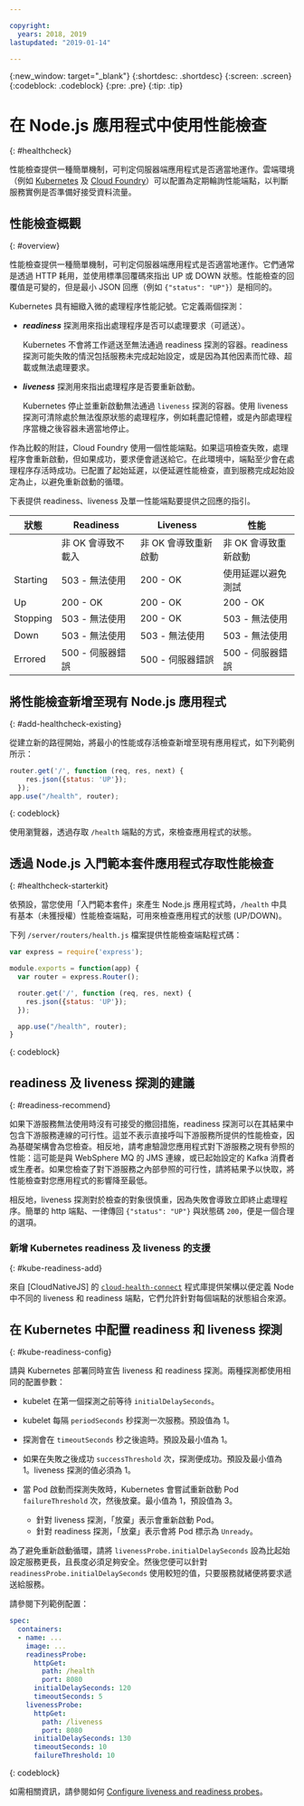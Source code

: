 ```yaml
---

copyright:
  years: 2018, 2019
lastupdated: "2019-01-14"

---
```


{:new_window: target="_blank"}
{:shortdesc: .shortdesc}
{:screen: .screen}
{:codeblock: .codeblock}
{:pre: .pre}
{:tip: .tip}

# 在 Node.js 應用程式中使用性能檢查
{: #healthcheck}

性能檢查提供一種簡單機制，可判定伺服器端應用程式是否適當地運作。雲端環境（例如 [Kubernetes](https://www.ibm.com/cloud/container-service) 及 [Cloud Foundry](https://www.ibm.com/cloud/cloud-foundry)）可以配置為定期輪詢性能端點，以判斷服務實例是否準備好接受資料流量。

## 性能檢查概觀
{: #overview}

性能檢查提供一種簡單機制，可判定伺服器端應用程式是否適當地運作。它們通常是透過 HTTP 耗用，並使用標準回覆碼來指出 UP 或 DOWN 狀態。性能檢查的回覆值是可變的，但是最小 JSON 回應（例如 `{"status": "UP"}`）是相同的。

Kubernetes 具有細緻入微的處理程序性能記號。它定義兩個探測：

- _**readiness**_ 探測用來指出處理程序是否可以處理要求（可遞送）。

  Kubernetes 不會將工作遞送至無法通過 readiness 探測的容器。readiness 探測可能失敗的情況包括服務未完成起始設定，或是因為其他因素而忙碌、超載或無法處理要求。

- _**liveness**_ 探測用來指出處理程序是否要重新啟動。

  Kubernetes 停止並重新啟動無法通過 `liveness` 探測的容器。使用 liveness 探測可清除處於無法復原狀態的處理程序，例如耗盡記憶體，或是內部處理程序當機之後容器未適當地停止。

作為比較的附註，Cloud Foundry 使用一個性能端點。如果這項檢查失敗，處理程序會重新啟動，但如果成功，要求便會遞送給它。在此環境中，端點至少會在處理程序存活時成功。已配置了起始延遲，以便延遲性能檢查，直到服務完成起始設定為止，以避免重新啟動的循環。

下表提供 readiness、liveness 及單一性能端點要提供之回應的指引。

|狀態| Readiness                   | Liveness                   |性能|
|----------|-----------------------------|----------------------------|---------------------------|
|          | 非 OK 會導致不載入| 非 OK 會導致重新啟動| 非 OK 會導致重新啟動|
| Starting | 503 - 無法使用| 200 - OK                   |使用延遲以避免測試|
| Up       | 200 - OK                    | 200 - OK                   | 200 - OK                  |
| Stopping | 503 - 無法使用| 200 - OK                   | 503 - 無法使用|
| Down     | 503 - 無法使用| 503 - 無法使用| 503 - 無法使用|
| Errored  |500 - 伺服器錯誤|500 - 伺服器錯誤|500 - 伺服器錯誤|

## 將性能檢查新增至現有 Node.js 應用程式
{: #add-healthcheck-existing}

從建立新的路徑開始，將最小的性能或存活檢查新增至現有應用程式，如下列範例所示：
```js
router.get('/', function (req, res, next) {
    res.json({status: 'UP'});
  });
app.use("/health", router);
```
{: codeblock}

使用瀏覽器，透過存取 `/health` 端點的方式，來檢查應用程式的狀態。

## 透過 Node.js 入門範本套件應用程式存取性能檢查
{: #healthcheck-starterkit}

依預設，當您使用「入門範本套件」來產生 Node.js 應用程式時，`/health` 中具有基本（未獲授權）性能檢查端點，可用來檢查應用程式的狀態 (UP/DOWN)。

下列 `/server/routers/health.js` 檔案提供性能檢查端點程式碼：

```js
var express = require('express');

module.exports = function(app) {
  var router = express.Router();

  router.get('/', function (req, res, next) {
    res.json({status: 'UP'});
  });

  app.use("/health", router);
}
```
{: codeblock}

## readiness 及 liveness 探測的建議
{: #readiness-recommend}

如果下游服務無法使用時沒有可接受的撤回措施，readiness 探測可以在其結果中包含下游服務連線的可行性。這並不表示直接呼叫下游服務所提供的性能檢查，因為基礎架構會為您檢查。相反地，請考慮驗證您應用程式對下游服務之現有參照的性能：這可能是與 WebSphere MQ 的 JMS 連線，或已起始設定的 Kafka 消費者或生產者。如果您檢查了對下游服務之內部參照的可行性，請將結果予以快取，將性能檢查對您應用程式的影響降至最低。

相反地，liveness 探測對於檢查的對象很慎重，因為失敗會導致立即終止處理程序。簡單的 http 端點、一律傳回 `{"status": "UP"}` 與狀態碼 `200`，便是一個合理的選項。

### 新增 Kubernetes readiness 及 liveness 的支援
{: #kube-readiness-add}

來自 [CloudNativeJS] 的 [`cloud-health-connect`](https://github.com/CloudNativeJS/cloud-health-connect) 程式庫提供架構以便定義 Node 中不同的 liveness 和 readiness 端點，它們允許針對每個端點的狀態組合來源。

## 在 Kubernetes 中配置 readiness 和 liveness 探測
{: #kube-readiness-config}

請與 Kubernetes 部署同時宣告 liveness 和 readiness 探測。兩種探測都使用相同的配置參數：

* kubelet 在第一個探測之前等待 `initialDelaySeconds`。

* kubelet 每隔 `periodSeconds` 秒探測一次服務。預設值為 1。

* 探測會在 `timeoutSeconds` 秒之後逾時。預設及最小值為 1。

* 如果在失敗之後成功 `successThreshold` 次，探測便成功。預設及最小值為 1。liveness 探測的值必須為 1。

* 當 Pod 啟動而探測失敗時，Kubernetes 會嘗試重新啟動 Pod `failureThreshold` 次，然後放棄。最小值為 1，預設值為 3。
    - 針對 liveness 探測，「放棄」表示會重新啟動 Pod。
    - 針對 readiness 探測，「放棄」表示會將 Pod 標示為 `Unready`。

為了避免重新啟動循環，請將 `livenessProbe.initialDelaySeconds` 設為比起始設定服務更長，且長度必須足夠安全。然後您便可以針對 `readinessProbe.initialDelaySeconds` 使用較短的值，只要服務就緒便將要求遞送給服務。

請參閱下列範例配置：
```yaml
spec:
  containers:
  - name: ...
    image: ...
    readinessProbe:
      httpGet:
        path: /health
        port: 8080
      initialDelaySeconds: 120
      timeoutSeconds: 5
    livenessProbe:
      httpGet:
        path: /liveness
        port: 8080
      initialDelaySeconds: 130
      timeoutSeconds: 10
      failureThreshold: 10
```
{: codeblock}

如需相關資訊，請參閱如何 [Configure liveness and readiness probes](https://kubernetes.io/docs/tasks/configure-pod-container/configure-liveness-readiness-probes/)。
